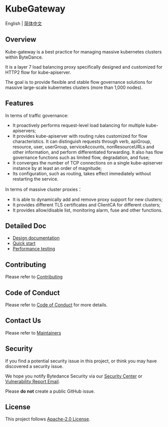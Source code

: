 # KubeGateway

English | [简体中文](README.zh_CN.md)

## Overview

Kube-gateway is a best practice for managing massive kubernetes clusters within ByteDance.

It is a layer 7 load balancing proxy specifically designed and customized for HTTP2 flow for kube-apiserver.

The goal is to provide flexible and stable flow governance solutions for massive large-scale kubernetes clusters (more than 1,000 nodes).

## Features

In terms of traffic governance:

- It proactively performs request-level load balancing for multiple kube-apiservers;
- It provides kube-apiserver with routing rules customized for flow characteristics. It can distinguish requests through verb, apiGroup, resource, user, userGroup, serviceAccounts, nonResourceURLs and other information, and perform differentiated forwarding. It also has flow governance functions such as limited flow, degradation, and fuse;
- It converges the number of TCP connections on a single kube-apiserver instance by at least an order of magnitude;
- Its configuration, such as routing, takes effect immediately without restarting the service.

In terms of massive cluster proxies：

- It is able to dynamically add and remove proxy support for new clusters;
- It provides different TLS certificates and ClientCA for different clusters;
- It provides allow/disable list, monitoring alarm, fuse and other functions.

## Detailed Doc

- [Design documentation](docs/en/design.md)
- [Quick start](docs/zh/quick_start.md)
- [Performance testing](docs/zh/benchmark.md)

## Contributing

Please refer to [Contributing](CONTRIBUTING.md)

## Code of Conduct

Please refer to [Code of Conduct](CODE_OF_CONDUCT.md) for more details.

## Contact Us

Please refer to [Maintainers](MAINTAINERS.md)

## Security

If you find a potential security issue in this project, or think you may have discovered a security issue.

We hope you notify Bytedance Security via our [Security Center](https://security.bytedance.com/src) or [Vulnerability Report Email](sec@bytedance.com).

Please **do not** create a public GitHub issue.

## License

This project follows [Apache-2.0 License](LICENSE).
